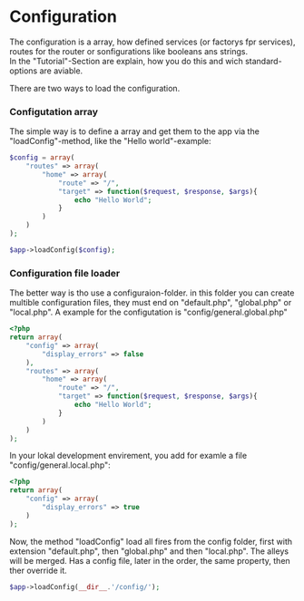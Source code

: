 # Configuration

The configuration is a array, how defined services (or factorys fpr services), routes for the router or sonfigurations like booleans ans strings.    
In the "Tutorial"-Section are explain, how you do this and wich standard-options are aviable.

There are two ways to load the configuration.    

### Configutation array

The simple way is to define a array and get them to the app via the "loadConfig"-method, like the "Hello world"-example:
```php
$config = array(
    "routes" => array(
        "home" => array(
            "route" => "/", 
            "target" => function($request, $response, $args){
                echo "Hello World";
            }
        )
    )
);

$app->loadConfig($config);
```

### Configuration file loader
The better way is tho use a configuraion-folder.
in this folder you can create multible configuration files, they must end on "default.php", "global.php" or "local.php".
A example for the configutation is "config/general.global.php"
```php
<?php
return array(
    "config" => array(
        "display_errors" => false
    ),
    "routes" => array(
        "home" => array(
            "route" => "/", 
            "target" => function($request, $response, $args){
                echo "Hello World";
            }
        )
    )
);
```

In your lokal development envirement, you add for examle a file "config/general.local.php":
```php
<?php
return array(
    "config" => array(
        "display_errors" => true
    )
);
```

Now, the method "loadConfig" load all fires from the config folder,
first with extension "default.php", then "global.php" and then "local.php".
The alleys will be merged. Has a config file, later in the order, the same property, then ther override it.
```php
$app->loadConfig(__dir__.'/config/');
```
